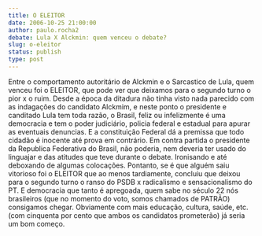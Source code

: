 ```yaml
---
title: O ELEITOR
date: 2006-10-25 21:00:00
author: paulo.rocha2
debate: Lula X Alckmin: quem venceu o debate?
slug: o-eleitor
status: publish 
type: post
---
```


Entre o comportamento autoritário de Alckmin e o Sarcastico de Lula, quem venceu foi o ELEITOR, que pode ver que deixamos para o segundo turno o pior x o ruim.
Desde a época da ditadura não tinha visto nada parecido com as indagações do candidato Alckmim, e neste ponto o presidente e canditado Lula tem toda razão, o Brasil, feliz ou infelizmente é uma democracia e tem o poder judiciário, policia federal e estadual para apurar as eventuais denuncias. E a constituição Federal dá a premissa que todo cidadão é inocente até prova em contrário.
Em contra partida o presidente da Republica Federativa do Brasil, não poderia, nem deveria ter usado do linguajar e das atitudes que teve durante o debate. Ironisando e até deboxando de algumas colocações.
Pontanto, se é que alguém saiu vitorioso foi o ELEITOR que ao menos tardiamente, concluiu que deixou para o segundo turno o ranso do PSDB x radicalismo e sensacionalismo do PT.
E democracia que tanto é apregoada, quem sabe no século 22 nós brasileiros (que no momento do voto, somos chamados de PATRÃO) consigamos chegar. Obviamente com mais educação, cultura, saúde, etc. (com cinquenta por cento que ambos os candidatos prometerão) já seria um bom começo.
